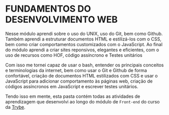 # FUNDAMENTOS DO DESENVOLVIMENTO WEB

Nesse módulo aprendi sobre o uso do UNIX, uso do Git, bem como Github. Também aprendi a
estruturar documentos HTML e estilizá-los com o CSS, bem como criar comportamentos customizados
com o JavaScript. Ao final do módulo aprendi a criar sites reponsivos, elegantes e eficientes, com o uso de recursos como HOF, código assíncrono e Testes unitários

Com isso me tornei capaz de usar o bash, entender os principais conceitos e terminologias da
internet, bem como usar o Git e Github de forma confortável, criação de documentos HTML
estilizados com CSS e usar o JavaScript para adicionar comportamento às páginas web, criação de
códigos assíncronos em JavaScript e escrever testes unitários.

Tendo isso em mente, esta pasta contém todas as atividades de aprendizagem que desenvolvi ao longo do módulo de `Front-end` do curso da [Trybe](https://www.betrybe.com/).

